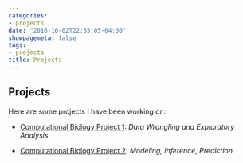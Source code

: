 ```yaml
---
categories:
- projects
date: "2016-10-02T22:55:05-04:00"
showpagemeta: false
tags:
- projects
title: Projects
---
```

## Projects 

Here are some projects I have been working on:

- [Computational Biology Project 1](/Project1.Rmd): *Data Wrangling and Exploratory Analysis*

- [Computational Biology Project 2](/Project2.Rmd): *Modeling, Inference, Prediction*